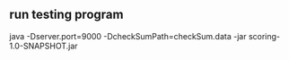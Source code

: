 ## run testing program
java -Dserver.port=9000 -DcheckSumPath=checkSum.data -jar scoring-1.0-SNAPSHOT.jar